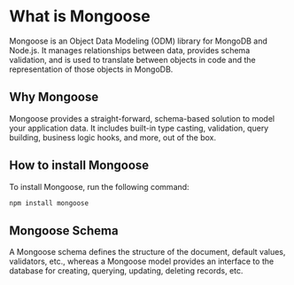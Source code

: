 # What is Mongoose

Mongoose is an Object Data Modeling (ODM) library for MongoDB and Node.js. It manages relationships between data, provides schema validation, and is used to translate between objects in code and the representation of those objects in MongoDB.

## Why Mongoose

Mongoose provides a straight-forward, schema-based solution to model your application data. It includes built-in type casting, validation, query building, business logic hooks, and more, out of the box.

## How to install Mongoose

To install Mongoose, run the following command:

```bash
npm install mongoose
```

## Mongoose Schema

A Mongoose schema defines the structure of the document, default values, validators, etc., whereas a Mongoose model provides an interface to the database for creating, querying, updating, deleting records, etc.
